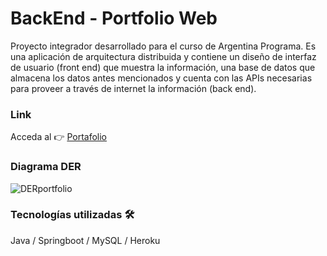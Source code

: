 # BackEnd - Portfolio Web

Proyecto integrador desarrollado para el curso de Argentina Programa. Es una aplicación de arquitectura distribuida y contiene un diseño de interfaz de usuario (front end) que muestra la información, una base de datos que almacena los datos antes mencionados y cuenta con las APIs necesarias para proveer a través de internet la información (back end).

### Link 

Acceda al 👉 [Portafolio](https://natalia-rueda.web.app/)

### Diagrama DER

![DERportfolio](https://user-images.githubusercontent.com/100800513/200092641-b0416225-260f-4af8-a22e-b3ef8380c5e6.png)

### Tecnologías utilizadas 🛠️

Java /  Springboot / MySQL / Heroku 

